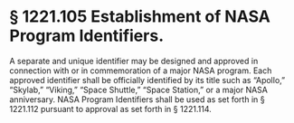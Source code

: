 # § 1221.105   Establishment of NASA Program Identifiers.

A separate and unique identifier may be designed and approved in connection with or in commemoration of a major NASA program. Each approved identifier shall be officially identified by its title such as “Apollo,” “Skylab,” “Viking,” “Space Shuttle,” “Space Station,” or a major NASA anniversary. NASA Program Identifiers shall be used as set forth in § 1221.112 pursuant to approval as set forth in § 1221.114.




